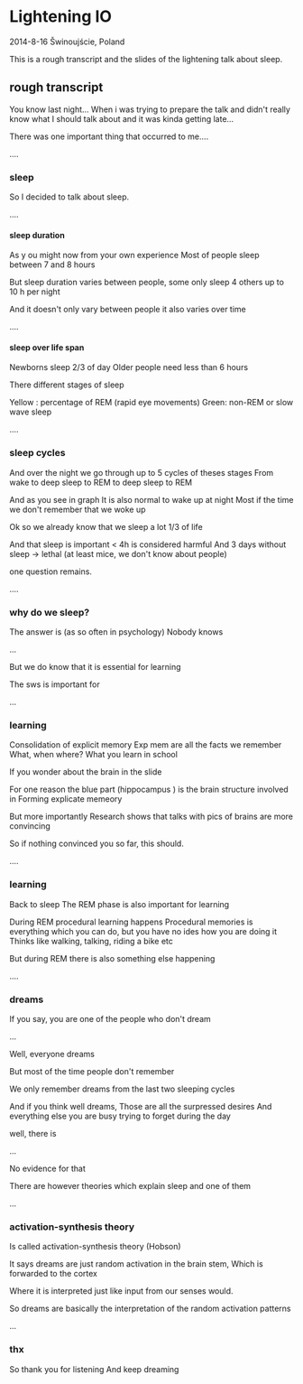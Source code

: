 # Lightening IO

2014-8-16 Šwinoujście, Poland

This is a rough transcript and the slides of the lightening talk about sleep.


## rough transcript  

You know last night…
When i was trying to prepare the talk and didn't really know what I should talk about
and it was kinda getting late...

There was one important thing that occurred to me....

....

### sleep
So I decided to talk about sleep.

....


#### sleep duration
As y ou might now from your own experience
Most of people sleep between 7 and 8 hours

But sleep duration varies between people, some only sleep 4 others up to 10 h per night

And it doesn't only vary between people it also varies over time

....

#### sleep over life span
Newborns sleep 2/3 of day
Older people need less than 6 hours

There different stages of sleep

Yellow : percentage of REM (rapid eye movements)
Green: non-REM or slow wave sleep

....

### sleep cycles

And over the night we go through up to 5 cycles of theses stages
From wake to deep sleep to REM to deep sleep to REM

And as you see in graph
It is also normal to wake up at night
Most if the time we don't remember that we woke up


Ok so we already know that we sleep a lot
1/3 of life

And that sleep is important
< 4h is considered harmful
And 3 days without sleep -> lethal (at least mice, we don't know about people)

one question remains.

....

### why do we sleep?

The answer is (as so often in psychology)
Nobody knows

...

But we do know that it is essential for learning

The sws is important for

...

### learning
Consolidation of explicit memory
Exp mem are all the facts we remember
What, when where?
What you learn in school

If you wonder about the brain in the slide

For one reason the blue part (hippocampus ) is the brain structure involved in
Forming explicate memeory

But more importantly
Research shows that talks with pics of brains are more convincing

So if nothing convinced you so far, this should.

....

### learning
Back to sleep
The REM phase is also important for learning

During REM procedural learning happens
Procedural memories is everything which you can do, but you have no ides how you are doing it
Thinks like walking, talking, riding a bike etc

But during REM there is also something else happening

....

### dreams
If you say, you are one of the people who don't dream

...

Well, everyone dreams

But most of the time people don't remember

We only remember dreams from the last two sleeping cycles

And if you think well dreams,
Those are all the surpressed desires
And everything else you are busy trying to forget during the day

well, there is

...

No evidence for that

There are however theories which explain sleep and one of them

...

### activation-synthesis theory
Is called activation-synthesis theory (Hobson)

It says dreams are just random activation in the brain stem,
Which is forwarded to the cortex

Where it is interpreted just like input from our senses would.

So dreams are basically the interpretation of the random activation patterns

...

### thx
So thank you for listening
And keep dreaming
